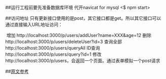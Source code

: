 ##运行工程前要先准备数据库环境
	代开navicat for mysql
	<$ npm start>

##访问地址
	只有更新接口使用的是post，其它接口都是get。所以其它接口可以通过直接输入URL地址访问：

  ​	增加 http://localhost:3000/p/users/addUser?name=XXX&age=12
  	删除 http://localhost:3000/p/users/deleteUser?id=3
  	查询全部 http://localhost:3000/p/users/queryAll
  	ID查询 http://localhost:3000/p/users/query?id=1
  	修改 http://localhost:3000/p/users，会返回一个页面。通过表单模拟一个post请求

##<a href="http://www.alloyteam.com/2015/03/sexpressmysql/?utm_source=tuicool&utm_medium=referral" target="_blank">原文参考</a>